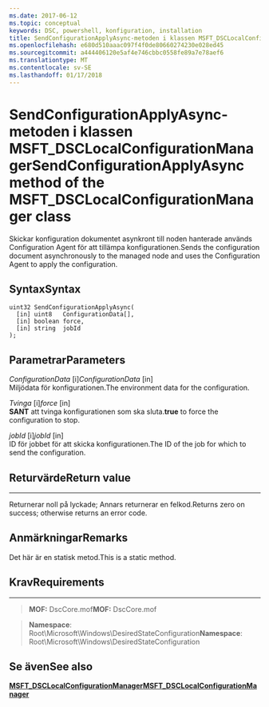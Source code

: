 ```yaml
---
ms.date: 2017-06-12
ms.topic: conceptual
keywords: DSC, powershell, konfiguration, installation
title: SendConfigurationApplyAsync-metoden i klassen MSFT_DSCLocalConfigurationManager
ms.openlocfilehash: e680d510aaac097f4f0de80660274230e028ed45
ms.sourcegitcommit: a444406120e5af4e746cbbc0558fe89a7e78aef6
ms.translationtype: MT
ms.contentlocale: sv-SE
ms.lasthandoff: 01/17/2018
---
```

# <a name="sendconfigurationapplyasync-method-of-the-msftdsclocalconfigurationmanager-class"></a><span data-ttu-id="99fff-103">SendConfigurationApplyAsync-metoden i klassen MSFT_DSCLocalConfigurationManager</span><span class="sxs-lookup"><span data-stu-id="99fff-103">SendConfigurationApplyAsync method of the MSFT_DSCLocalConfigurationManager class</span></span>

<span data-ttu-id="99fff-104">Skickar konfiguration dokumentet asynkront till noden hanterade används Configuration Agent för att tillämpa konfigurationen.</span><span class="sxs-lookup"><span data-stu-id="99fff-104">Sends the configuration document asynchronously to the managed node and uses the Configuration Agent to apply the configuration.</span></span>

<a name="syntax"></a><span data-ttu-id="99fff-105">Syntax</span><span class="sxs-lookup"><span data-stu-id="99fff-105">Syntax</span></span>
------

```mof
uint32 SendConfigurationApplyAsync(
  [in] uint8   ConfigurationData[],
  [in] boolean force,
  [in] string  jobId
);
```

<a name="parameters"></a><span data-ttu-id="99fff-106">Parametrar</span><span class="sxs-lookup"><span data-stu-id="99fff-106">Parameters</span></span>
----------

<span data-ttu-id="99fff-107">*ConfigurationData* \[i\]</span><span class="sxs-lookup"><span data-stu-id="99fff-107">*ConfigurationData* \[in\]</span></span>  
<span data-ttu-id="99fff-108">Miljödata för konfigurationen.</span><span class="sxs-lookup"><span data-stu-id="99fff-108">The environment data for the configuration.</span></span>

<span data-ttu-id="99fff-109">*Tvinga* \[i\]</span><span class="sxs-lookup"><span data-stu-id="99fff-109">*force* \[in\]</span></span>  
<span data-ttu-id="99fff-110">**SANT** att tvinga konfigurationen som ska sluta.</span><span class="sxs-lookup"><span data-stu-id="99fff-110">**true** to force the configuration to stop.</span></span>

<span data-ttu-id="99fff-111">*jobId* \[i\]</span><span class="sxs-lookup"><span data-stu-id="99fff-111">*jobId* \[in\]</span></span>  
<span data-ttu-id="99fff-112">ID för jobbet för att skicka konfigurationen.</span><span class="sxs-lookup"><span data-stu-id="99fff-112">The ID of the job for which to send the configuration.</span></span>

## <a name="return-value"></a><span data-ttu-id="99fff-113">Returvärde</span><span class="sxs-lookup"><span data-stu-id="99fff-113">Return value</span></span>
------------

<span data-ttu-id="99fff-114">Returnerar noll på lyckade; Annars returnerar en felkod.</span><span class="sxs-lookup"><span data-stu-id="99fff-114">Returns zero on success; otherwise returns an error code.</span></span>

## <a name="remarks"></a><span data-ttu-id="99fff-115">Anmärkningar</span><span class="sxs-lookup"><span data-stu-id="99fff-115">Remarks</span></span>

<span data-ttu-id="99fff-116">Det här är en statisk metod.</span><span class="sxs-lookup"><span data-stu-id="99fff-116">This is a static method.</span></span>

## <a name="requirements"></a><span data-ttu-id="99fff-117">Krav</span><span class="sxs-lookup"><span data-stu-id="99fff-117">Requirements</span></span>
------------
><span data-ttu-id="99fff-118">**MOF:** DscCore.mof</span><span class="sxs-lookup"><span data-stu-id="99fff-118">**MOF:** DscCore.mof</span></span>

><span data-ttu-id="99fff-119">**Namespace**: Root\Microsoft\Windows\DesiredStateConfiguration</span><span class="sxs-lookup"><span data-stu-id="99fff-119">**Namespace**: Root\Microsoft\Windows\DesiredStateConfiguration</span></span>


## <a name="see-also"></a><span data-ttu-id="99fff-120">Se även</span><span class="sxs-lookup"><span data-stu-id="99fff-120">See also</span></span>


[<span data-ttu-id="99fff-121">**MSFT_DSCLocalConfigurationManager**</span><span class="sxs-lookup"><span data-stu-id="99fff-121">**MSFT_DSCLocalConfigurationManager**</span></span>](msft-dsclocalconfigurationmanager.md)


 

 



